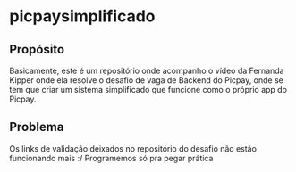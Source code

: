 # picpaysimplificado

## Propósito
Basicamente, este é um repositório onde acompanho o vídeo da Fernanda Kipper onde ela resolve o desafio de vaga de Backend do Picpay, onde se tem que criar um sistema simplificado que funcione como o próprio app do Picpay.

## Problema
Os links de validação deixados no repositório do desafio não estão funcionando mais :/
Programemos só pra pegar prática
